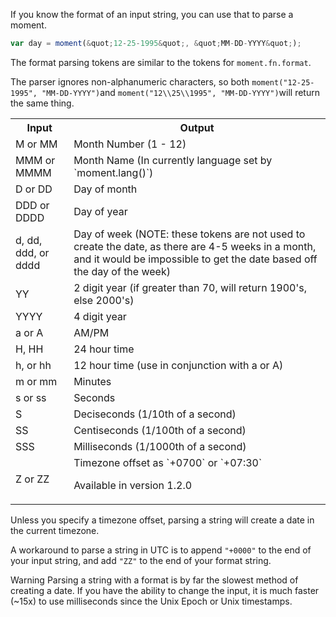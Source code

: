 If you know the format of an input string, you can use that to parse a moment.


```javascript
var day = moment(&quot;12-25-1995&quot;, &quot;MM-DD-YYYY&quot;);
```


The format parsing tokens are similar to the tokens for `moment.fn.format`.

The parser ignores non-alphanumeric characters, so both `moment("12-25-1995", "MM-DD-YYYY")`and `moment("12\\25\\1995", "MM-DD-YYYY")`will return the same thing.

<table class="table table-striped table-bordered">
  <tbody>
    <tr>
      <th>Input</th>
      <th>Output</th>
    </tr>
    <tr>
      <td>M or MM</td>
      <td>Month Number (1 - 12)</td>
    </tr>
    <tr>
      <td>MMM or MMMM</td>
      <td>Month Name (In currently language set by `moment.lang()`)</td>
    </tr>
    <tr>
      <td>D or DD</td>
      <td>Day of month</td>
    </tr>
    <tr>
      <td>DDD or DDDD</td>
      <td>Day of year</td>
    </tr>
    <tr>
      <td>d, dd, ddd, or dddd</td>
      <td>Day of week (NOTE: these tokens are not used to create the date, as there are 4-5 weeks in a month, and it would be impossible to get the date based off the day of the week)</td>
    </tr>
    <tr>
      <td>YY</td>
      <td>2 digit year (if greater than 70, will return 1900's, else 2000's)</td>
    </tr>
    <tr>
      <td>YYYY</td>
      <td>4 digit year</td>
    </tr>
    <tr>
      <td>a or A</td>
      <td>AM/PM</td>
    </tr>
    <tr>
      <td>H, HH</td>
      <td>24 hour time</td>
    </tr>
    <tr>
      <td>h, or hh</td>
      <td>12 hour time (use in conjunction with a or A)</td>
    </tr>
    <tr>
      <td>m or mm</td>
      <td>Minutes</td>
    </tr>
    <tr>
      <td>s or ss</td>
      <td>Seconds</td>
    </tr>
    <tr>
      <td>S</td>
      <td>Deciseconds (1/10th of a second)</td>
    </tr>
    <tr>
      <td>SS</td>
      <td>Centiseconds (1/100th of a second)</td>
    </tr>
    <tr>
      <td>SSS</td>
      <td>Milliseconds (1/1000th of a second)</td>
    </tr>
    <tr>
      <td>Z or ZZ</td>
      <td>Timezone offset as `+0700` or `+07:30`

Available in version <span class="label">1.2.0</span></td>
    </tr>
  </tbody>
</table>

Unless you specify a timezone offset, parsing a string will create a date in the current timezone.

A workaround to parse a string in UTC is to append `"+0000"` to the end of your input string, and add `"ZZ"` to the end of your format string.

<span class="label label-warning">Warning</span> Parsing a string with a format is by far the slowest method of creating a date. 
  If you have the ability to change the input, it is much faster (~15x) to 
  use milliseconds since the Unix Epoch or Unix timestamps.